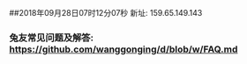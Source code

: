 ##2018年09月28日07时12分07秒 新址: 159.65.149.143
### 兔友常见问题及解答: https://github.com/wanggonging/d/blob/w/FAQ.md
